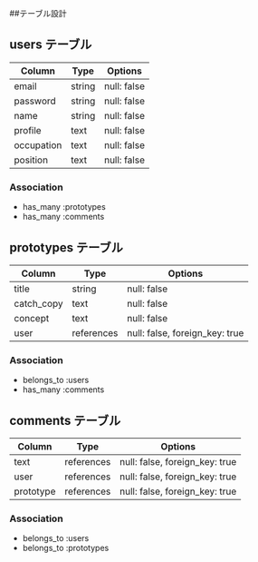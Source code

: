##テーブル設計


## users テーブル

| Column             | Type       | Options                        |
| ------------------ | ---------- | ------------------------------ |
| email              | string     | null: false                    |
| password           | string     | null: false                    |
| name               | string     | null: false                    |
| profile            | text       | null: false                    |
| occupation         | text       | null: false                    |
| position           | text       | null: false                    |

### Association

- has_many :prototypes
- has_many :comments

## prototypes テーブル

| Column             | Type       | Options                        |
| ------------------ | ---------- | ------------------------------ |
| title              | string     | null: false                    |
| catch_copy         | text       | null: false                    |
| concept            | text       | null: false                    |
| user               | references | null: false, foreign_key: true |

### Association

- belongs_to :users
- has_many :comments


## comments テーブル

| Column             | Type       | Options                        |
| ------------------ | ---------- | ------------------------------ |
| text               | references | null: false, foreign_key: true |
| user               | references | null: false, foreign_key: true |
| prototype          | references | null: false, foreign_key: true |

### Association

- belongs_to :users
- belongs_to :prototypes